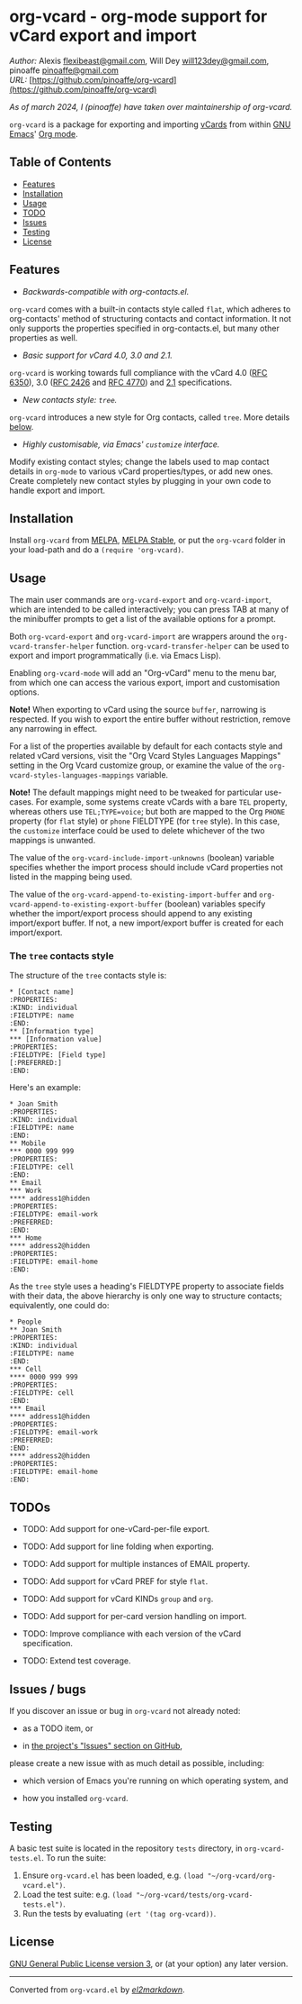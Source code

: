 # org-vcard - org-mode support for vCard export and import

*Author:* Alexis <flexibeast@gmail.com>, Will Dey <will123dey@gmail.com>, pinoaffe <pinoaffe@gmail.com><br>
*URL:* [https://github.com/pinoaffe/org-vcard](https://github.com/pinoaffe/org-vcard)<br>

*As of march 2024, I (pinoaffe) have taken over maintainership of
org-vcard.*

`org-vcard` is a package for exporting and importing
[vCards](https://en.wikipedia.org/wiki/Vcard) from within [GNU
Emacs](https://www.gnu.org/software/emacs/)' [Org
mode](http://orgmode.org/).

## Table of Contents

- [Features](#features)
- [Installation](#installation)
- [Usage](#usage)
- [TODO](#todo)
- [Issues](#issues)
- [Testing](#testing)
- [License](#license)

## Features

* _Backwards-compatible with org-contacts.el._

`org-vcard` comes with a built-in contacts style called `flat`,
which adheres to org-contacts' method of structuring contacts and
contact information. It not only supports the properties specified
in org-contacts.el, but many other properties as well.

* _Basic support for vCard 4.0, 3.0 and 2.1._

`org-vcard` is working towards full compliance with the vCard 4.0
([RFC 6350](https://tools.ietf.org/html/rfc6350)), 3.0 ([RFC
2426](https://tools.ietf.org/html/rfc2426) and [RFC
4770](https://tools.ietf.org/html/rfc4770)) and
[2.1](https://web.archive.org/web/20120501162958/http://www.imc.org/pdi/vcard-21.doc)
specifications.

* _New contacts style: `tree`._

`org-vcard` introduces a new style for Org contacts, called
`tree`. More details [below](#tree).

* _Highly customisable, via Emacs' `customize` interface._

Modify existing contact styles; change the labels used to map
contact details in `org-mode` to various vCard properties/types, or
add new ones. Create completely new contact styles by plugging in
your own code to handle export and import.

## Installation

Install `org-vcard` from [MELPA](http://melpa.org/#/org-vcard),
[MELPA Stable](http://stable.melpa.org/#/org-vcard), or put the
`org-vcard` folder in your load-path and do a `(require
'org-vcard)`.

## Usage

The main user commands are `org-vcard-export` and
`org-vcard-import`, which are intended to be called interactively;
you can press TAB at many of the minibuffer prompts to get a list
of the available options for a prompt.

Both `org-vcard-export` and `org-vcard-import` are wrappers around
the `org-vcard-transfer-helper`
function. `org-vcard-transfer-helper` can be used to export and
import programmatically (i.e. via Emacs Lisp).

Enabling `org-vcard-mode` will add an "Org-vCard" menu to the menu
bar, from which one can access the various export, import and
customisation options.

**Note!** When exporting to vCard using the source `buffer`,
narrowing is respected. If you wish to export the entire buffer
without restriction, remove any narrowing in effect.

For a list of the properties available by default for each contacts
style and related vCard versions, visit the "Org Vcard Styles
Languages Mappings" setting in the Org Vcard customize group, or
examine the value of the `org-vcard-styles-languages-mappings`
variable.

**Note!** The default mappings might need to be tweaked for
particular use-cases. For example, some systems create vCards
with a bare `TEL` property, whereas others use `TEL;TYPE=voice`;
but both are mapped to the Org `PHONE` property (for `flat`
style) or `phone` FIELDTYPE (for `tree` style). In this case, the
`customize` interface could be used to delete whichever of the
two mappings is unwanted.

The value of the `org-vcard-include-import-unknowns` (boolean)
variable specifies whether the import process should include vCard
properties not listed in the mapping being used.

The value of the `org-vcard-append-to-existing-import-buffer` and
`org-vcard-append-to-existing-export-buffer` (boolean) variables
specify whether the import/export process should append to any
existing import/export buffer. If not, a new import/export buffer
is created for each import/export.

<a name="tree"></a>

### The `tree` contacts style

The structure of the `tree` contacts style is:

    * [Contact name]
    :PROPERTIES:
    :KIND: individual
    :FIELDTYPE: name
    :END:
    ** [Information type]
    *** [Information value]
    :PROPERTIES:
    :FIELDTYPE: [Field type]
    [:PREFERRED:]
    :END:

Here's an example:

    * Joan Smith
    :PROPERTIES:
    :KIND: individual
    :FIELDTYPE: name
    :END:
    ** Mobile
    *** 0000 999 999
    :PROPERTIES:
    :FIELDTYPE: cell
    :END:
    ** Email
    *** Work
    **** address1@hidden
    :PROPERTIES:
    :FIELDTYPE: email-work
    :PREFERRED:
    :END:
    *** Home
    **** address2@hidden
    :PROPERTIES:
    :FIELDTYPE: email-home
    :END:

As the `tree` style uses a heading's FIELDTYPE property to
associate fields with their data, the above hierarchy is only one
way to structure contacts; equivalently, one could do:

    * People
    ** Joan Smith
    :PROPERTIES:
    :KIND: individual
    :FIELDTYPE: name
    :END:
    *** Cell
    **** 0000 999 999
    :PROPERTIES:
    :FIELDTYPE: cell
    :END:
    *** Email
    **** address1@hidden
    :PROPERTIES:
    :FIELDTYPE: email-work
    :PREFERRED:
    :END:
    **** address2@hidden
    :PROPERTIES:
    :FIELDTYPE: email-home
    :END:

## TODOs

* TODO: Add support for one-vCard-per-file export.

* TODO: Add support for line folding when exporting.

* TODO: Add support for multiple instances of EMAIL property.

* TODO: Add support for vCard PREF for style `flat`.

* TODO: Add support for vCard KINDs `group` and `org`.

* TODO: Add support for per-card version handling on import.

* TODO: Improve compliance with each version of the vCard specification.

* TODO: Extend test coverage.

<a name="issues"></a>

## Issues / bugs

If you discover an issue or bug in `org-vcard` not already noted:

* as a TODO item, or

* in [the project's "Issues" section on
GitHub](https://github.com/pinoaffe/org-vcard/issues),

please create a new issue with as much detail as possible, including:

* which version of Emacs you're running on which operating system, and

* how you installed `org-vcard`.

## Testing

A basic test suite is located in the repository `tests` directory,
in `org-vcard-tests.el`. To run the suite:

1. Ensure `org-vcard.el` has been loaded, e.g. `(load "~/org-vcard/org-vcard.el")`.
2. Load the test suite: e.g. `(load "~/org-vcard/tests/org-vcard-tests.el")`.
3. Run the tests by evaluating `(ert '(tag org-vcard))`.

## License

[GNU General Public License version
3](http://www.gnu.org/licenses/gpl.html), or (at your option) any
later version.


---
Converted from `org-vcard.el` by [*el2markdown*](https://github.com/Lindydancer/el2markdown).
